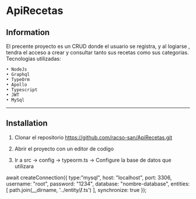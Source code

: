 # ApiRecetas

## Information
El precente proyecto es un CRUD donde el usuario se registra, y al logiarse , tendra el acceso a crear y consultar tanto sus recetas como sus categorias.
Tecnologias utilizadas:

    • NodeJs
    • Graphql
    • TypeOrm
    • Apollo
    • Typescript
    • JWT
    • MySql

---
## Installation

1. Clonar el repositorio 
   https://github.com/racso-san/ApiRecetas.git

2. Abrir el proyecto con un editor de codigo

3. Ir a src -> config -> typeorm.ts -> Configure la base de datos que utilizara

await createConnection({
type:"mysql",
host: "localhost",
port: 3306,
username: "root",
password: "1234",
database: "nombre-database",
entities: [
path.join(__dirname, '../entity/**/**.ts')
],
synchronize: true
});



